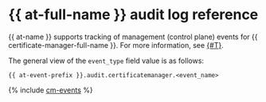 # {{ at-full-name }} audit log reference

{{ at-name }} supports tracking of management (control plane) events for {{ certificate-manager-full-name }}. For more information, see [{#T}](../audit-trails/concepts/format.md).

The general view of the `event_type` field value is as follows:

```text
{{ at-event-prefix }}.audit.certificatemanager.<event_name>
```

{% include [cm-events](../_includes/audit-trails/events/cm-events.md) %}
